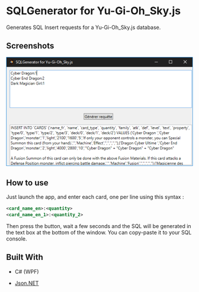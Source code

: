 # SQLGenerator for Yu-Gi-Oh_Sky.js

Generates SQL Insert requests for a Yu-Gi-Oh_Sky.js database.

## Screenshots

![SQLGenerator](doc/0.png)

## How to use

Just launch the app, and enter each card, one per line using this syntax :

```xml
<card_name_en>:<quantity>
<card_name_en_1>:<quantity_2>
```

Then press the button, wait a few seconds and the SQL will be generated in the text box at the bottom of the window. You can copy-paste it to your SQL console.

## Built With

* C# (WPF)

* [Json.NET](https://www.newtonsoft.com/json)
